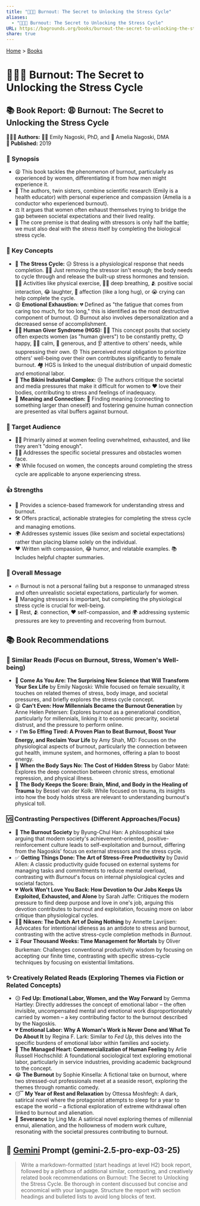 ```yaml
---
title: "🥵🔥💨 Burnout: The Secret to Unlocking the Stress Cycle"
aliases:
  - "🥵🔥💨 Burnout: The Secret to Unlocking the Stress Cycle"
URL: https://bagrounds.org/books/burnout-the-secret-to-unlocking-the-stress-cycle
share: true
---
```

[Home](../index.md) > [Books](./index.md)  
# 🥵🔥💨 Burnout: The Secret to Unlocking the Stress Cycle  
## 📚 Book Report: 😩 Burnout: The Secret to Unlocking the Stress Cycle  
  
**🧑‍🤝‍🧑 Authors:** 👩‍⚕️ Emily Nagoski, PhD, and 🎤 Amelia Nagoski, DMA  
**📅 Published:** 2019  
  
### 📝 Synopsis  
* 😫 This book tackles the phenomenon of burnout, particularly as experienced by women, differentiating it from how men might experience it.  
* 👯 The authors, twin sisters, combine scientific research (Emily is a health educator) with personal experience and compassion (Amelia is a conductor who experienced burnout).  
* ⚖️ It argues that women often exhaust themselves trying to bridge the gap between societal expectations and their lived reality.  
* 🎯 The core premise is that dealing with stressors is only half the battle; we must also deal with the *stress* itself by completing the biological stress cycle.  
  
### 🧠 Key Concepts  
* 🔄 **The Stress Cycle:** 😥 Stress is a physiological response that needs completion. 🙅‍♀️ Just removing the stressor isn't enough; the body needs to cycle through and release the built-up stress hormones and tension. 🏃‍♀️ Activities like physical exercise, 🧘‍♀️ deep breathing, 🫂 positive social interaction, 😂 laughter, 🤗 affection (like a long hug), or 😭 crying can help complete the cycle.  
* 😩 **Emotional Exhaustion:** 💔 Defined as "the fatigue that comes from caring too much, for too long," this is identified as the most destructive component of burnout. 😔 Burnout also involves depersonalization and a decreased sense of accomplishment.  
* 🦸‍♀️ **Human Giver Syndrome (HGS):** 🙅‍♀️ This concept posits that society often expects women (as "human givers") to be constantly pretty, 😊 happy, 🧘‍♀️ calm, 🎁 generous, and 👂 attentive to others' needs, while suppressing their own. 😞 This perceived moral obligation to prioritize others' well-being over their own contributes significantly to female burnout. 🏘️ HGS is linked to the unequal distribution of unpaid domestic and emotional labor.  
* 👙 **The Bikini Industrial Complex:** 😒 The authors critique the societal and media pressures that make it difficult for women to ❤️ love their bodies, contributing to stress and feelings of inadequacy.  
* 🌟 **Meaning and Connection:** 🔗 Finding meaning (connecting to something larger than oneself) and fostering genuine human connection are presented as vital buffers against burnout.  
  
### 🎯 Target Audience  
* 👩‍⚕️ Primarily aimed at women feeling overwhelmed, exhausted, and like they aren't "doing enough".  
* 👩‍⚖️ Addresses the specific societal pressures and obstacles women face.  
* 🌍 While focused on women, the concepts around completing the stress cycle are applicable to anyone experiencing stress.  
  
### 👍 Strengths  
* 🧪 Provides a science-based framework for understanding stress and burnout.  
* 🛠️ Offers practical, actionable strategies for completing the stress cycle and managing emotions.  
* 🌍 Addresses systemic issues (like sexism and societal expectations) rather than placing blame solely on the individual.  
* ❤️ Written with compassion, 😂 humor, and relatable examples. 📚 Includes helpful chapter summaries.  
  
### 📣 Overall Message  
* 🔥 Burnout is not a personal failing but a response to unmanaged stress and often unrealistic societal expectations, particularly for women.  
* 🔄 Managing stressors is important, but completing the physiological stress cycle is crucial for well-being.  
* 🛌 Rest, 🫂 connection, ❤️ self-compassion, and 🌍 addressing systemic pressures are key to preventing and recovering from burnout.  
  
## 📚 Book Recommendations  
  
### 📖 Similar Reads (Focus on Burnout, Stress, Women's Well-being)  
* 💖 **Come As You Are: The Surprising New Science that Will Transform Your Sex Life** by Emily Nagoski: While focused on female sexuality, it touches on related themes of stress, body image, and societal pressures, and briefly explores the stress cycle concept.  
* 😩 **Can't Even: How Millennials Became the Burnout Generation** by Anne Helen Petersen: Explores burnout as a generational condition, particularly for millennials, linking it to economic precarity, societal distrust, and the pressure to perform online.  
* ⚡ **I'm So Effing Tired: A Proven Plan to Beat Burnout, Boost Your Energy, and Reclaim Your Life** by Amy Shah, MD: Focuses on the physiological aspects of burnout, particularly the connection between gut health, immune system, and hormones, offering a plan to boost energy.  
* 🤕 **When the Body Says No: The Cost of Hidden Stress** by Gabor Maté: Explores the deep connection between chronic stress, emotional repression, and physical illness.  
* 🧠 **The Body Keeps the Score: Brain, Mind, and Body in the Healing of Trauma** by Bessel van der Kolk: While focused on trauma, its insights into how the body holds stress are relevant to understanding burnout's physical toll.  
  
### 🆚 Contrasting Perspectives (Different Approaches/Focus)  
* 🧠 **The Burnout Society** by Byung-Chul Han: A philosophical take arguing that modern society's achievement-oriented, positive-reinforcement culture leads to self-exploitation and burnout, differing from the Nagoskis' focus on external stressors and the stress cycle.  
* ✅ **Getting Things Done: The Art of Stress-Free Productivity** by David Allen: A classic productivity guide focused on external systems for managing tasks and commitments to reduce mental overload, contrasting with *Burnout*'s focus on internal physiological cycles and societal factors.  
* 💔 **Work Won't Love You Back: How Devotion to Our Jobs Keeps Us Exploited, Exhausted, and Alone** by Sarah Jaffe: Critiques the modern pressure to find deep purpose and love in one's job, arguing this devotion contributes to burnout and exploitation, focusing more on labor critique than physiological cycles.  
* 🧘‍♀️ **Niksen: The Dutch Art of Doing Nothing** by Annette Lavrijsen: Advocates for intentional idleness as an antidote to stress and burnout, contrasting with the active stress-cycle completion methods in *Burnout*.  
* ⏳ **Four Thousand Weeks: Time Management for Mortals** by Oliver Burkeman: Challenges conventional productivity wisdom by focusing on accepting our finite time, contrasting with specific stress-cycle techniques by focusing on existential limitations.  
  
### ✨ Creatively Related Reads (Exploring Themes via Fiction or Related Concepts)  
* 😥 **Fed Up: Emotional Labor, Women, and the Way Forward** by Gemma Hartley: Directly addresses the concept of emotional labor – the often invisible, uncompensated mental and emotional work disproportionately carried by women – a key contributing factor to the burnout described by the Nagoskis.  
* 💔 **Emotional Labor: Why A Woman's Work is Never Done and What To Do About It** by Regina F. Lark: Similar to *Fed Up*, this delves into the specific burdens of emotional labor within families and society.  
* 🏢 **The Managed Heart: Commercialization of Human Feeling** by Arlie Russell Hochschild: A foundational sociological text exploring emotional labor, particularly in service industries, providing academic background to the concept.  
* 😂 **The Burnout** by Sophie Kinsella: A fictional take on burnout, where two stressed-out professionals meet at a seaside resort, exploring the themes through romantic comedy.  
* 😴 **My Year of Rest and Relaxation** by Ottessa Moshfegh: A dark, satirical novel where the protagonist attempts to sleep for a year to escape the world – a fictional exploration of extreme withdrawal often linked to burnout and alienation.  
* 🤖 **Severance** by Ling Ma: A satirical novel exploring themes of millennial ennui, alienation, and the hollowness of modern work culture, resonating with the societal pressures contributing to burnout.  
  
## 💬 [Gemini](../software/gemini.md) Prompt (gemini-2.5-pro-exp-03-25)  
> Write a markdown-formatted (start headings at level H2) book report, followed by a plethora of additional similar, contrasting, and creatively related book recommendations on Burnout: The Secret to Unlocking the Stress Cycle. Be thorough in content discussed but concise and economical with your language. Structure the report with section headings and bulleted lists to avoid long blocks of text.